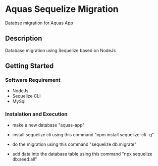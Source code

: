 # Aquas Sequelize Migration

Databse migration for Aquas App

## Description
Database migration using Sequelize based on NodeJs

## Getting Started

### Software Requirement

* NodeJs
* Sequelize CLI
* MySql

### Instalation and Execution

* make a new database "aquas-app"

* install sequelize cli using this command "npm install sequelize-cli -g"

* do the migration using this command "sequelize db:migrate"

* add data into the database table using this command "npx sequelize db:seed:all"